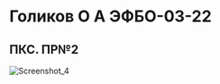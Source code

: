 # Голиков О А ЭФБО-03-22

## ПКС. ПР№2

![Screenshot_4](https://github.com/user-attachments/assets/fe8bdbf2-b6ba-4950-b190-a257365f7088)
